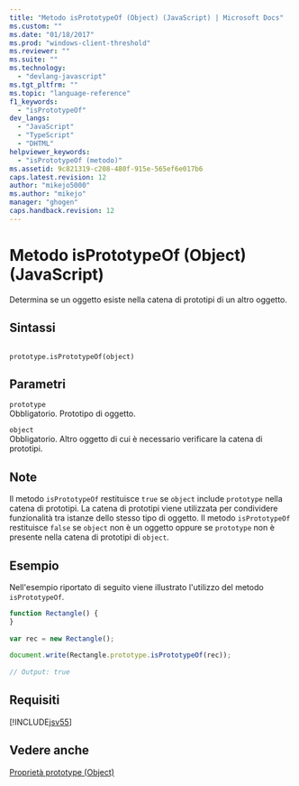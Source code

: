 ```yaml
---
title: "Metodo isPrototypeOf (Object) (JavaScript) | Microsoft Docs"
ms.custom: ""
ms.date: "01/18/2017"
ms.prod: "windows-client-threshold"
ms.reviewer: ""
ms.suite: ""
ms.technology: 
  - "devlang-javascript"
ms.tgt_pltfrm: ""
ms.topic: "language-reference"
f1_keywords: 
  - "isPrototypeOf"
dev_langs: 
  - "JavaScript"
  - "TypeScript"
  - "DHTML"
helpviewer_keywords: 
  - "isPrototypeOf (metodo)"
ms.assetid: 9c821319-c208-480f-915e-565ef6e017b6
caps.latest.revision: 12
author: "mikejo5000"
ms.author: "mikejo"
manager: "ghogen"
caps.handback.revision: 12
---
```

# Metodo isPrototypeOf (Object) (JavaScript)
Determina se un oggetto esiste nella catena di prototipi di un altro oggetto.  
  
## Sintassi  
  
```  
  
prototype.isPrototypeOf(object)  
```  
  
## Parametri  
 `prototype`  
 Obbligatorio.  Prototipo di oggetto.  
  
 `object`  
 Obbligatorio.  Altro oggetto di cui è necessario verificare la catena di prototipi.  
  
## Note  
 Il metodo `isPrototypeOf` restituisce `true` se `object` include `prototype` nella catena di prototipi.  La catena di prototipi viene utilizzata per condividere funzionalità tra istanze dello stesso tipo di oggetto.  Il metodo `isPrototypeOf` restituisce `false` se `object` non è un oggetto oppure se `prototype` non è presente nella catena di prototipi di `object`.  
  
## Esempio  
 Nell'esempio riportato di seguito viene illustrato l'utilizzo del metodo `isPrototypeOf`.  
  
```javascript  
function Rectangle() {  
}  
  
var rec = new Rectangle();  
  
document.write(Rectangle.prototype.isPrototypeOf(rec));  
  
// Output: true  
```  
  
## Requisiti  
 [!INCLUDE[jsv55](../../javascript/reference/includes/jsv55-md.md)]  
  
## Vedere anche  
 [Proprietà prototype \(Object\)](../../javascript/reference/prototype-property-object-javascript.md)